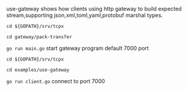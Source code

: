 use-gateway shows how clients using http gateway to build expected stream,supporting json,xml,toml,yaml,protobuf marshal types.

`cd ${GOPATH}/srv/tcpx`

`cd gateway/pack-transfer`

`go run main.go` start gateway program default 7000 port

`cd ${GOPATH}/srv/tcpx`

`cd examples/use-gateway`

`go run client.go` connect to port 7000


